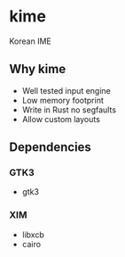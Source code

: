 # kime

Korean IME

## Why kime

* Well tested input engine
* Low memory footprint
* Write in Rust no segfaults
* Allow custom layouts

## Dependencies

### GTK3

* gtk3

### XIM

* libxcb
* cairo
